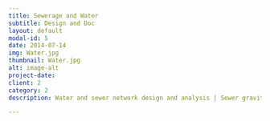 ```yaml
---
title: Sewerage and Water
subtitle: Design and Doc
layout: default
modal-id: 5
date: 2014-07-14
img: Water.jpg
thumbnail: Water.jpg
alt: image-alt
project-date: 
client: 2
category: 2
description: Water and sewer network design and analysis | Sewer gravity & pumped systems

---
```

